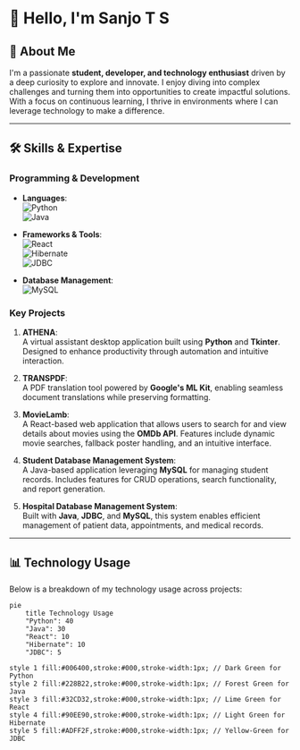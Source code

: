 # 👋 Hello, I'm **Sanjo T S**  

## 🚀 About Me  
I'm a passionate **student, developer, and technology enthusiast** driven by a deep curiosity to explore and innovate. I enjoy diving into complex challenges and turning them into opportunities to create impactful solutions. With a focus on continuous learning, I thrive in environments where I can leverage technology to make a difference.

---

## 🛠️ Skills & Expertise  

### Programming & Development  
- **Languages**:  
  ![Python](https://img.shields.io/badge/Python-Expert-blue)  
  ![Java](https://img.shields.io/badge/Java-Intermediate-orange)  

- **Frameworks & Tools**:  
  ![React](https://img.shields.io/badge/React-Beginner-brightblue)  
  ![Hibernate](https://img.shields.io/badge/Hibernate-ORM-brightgreen)  
  ![JDBC](https://img.shields.io/badge/JDBC-Database-blue)  

- **Database Management**:  
  ![MySQL](https://img.shields.io/badge/MySQL-Relational-orange)  

### Key Projects  
1. **ATHENA**:  
   A virtual assistant desktop application built using **Python** and **Tkinter**. Designed to enhance productivity through automation and intuitive interaction.  

2. **TRANSPDF**:  
   A PDF translation tool powered by **Google's ML Kit**, enabling seamless document translations while preserving formatting.  

3. **MovieLamb**:  
   A React-based web application that allows users to search for and view details about movies using the **OMDb API**. Features include dynamic movie searches, fallback poster handling, and an intuitive interface.

4. **Student Database Management System**:  
   A Java-based application leveraging **MySQL** for managing student records. Includes features for CRUD operations, search functionality, and report generation.

5. **Hospital Database Management System**:  
   Built with **Java**, **JDBC**, and **MySQL**, this system enables efficient management of patient data, appointments, and medical records.

---

## 📊 Technology Usage  

Below is a breakdown of my technology usage across projects:  

```mermaid
pie
    title Technology Usage
    "Python": 40
    "Java": 30
    "React": 10
    "Hibernate": 10
    "JDBC": 5

style 1 fill:#006400,stroke:#000,stroke-width:1px; // Dark Green for Python
style 2 fill:#228B22,stroke:#000,stroke-width:1px; // Forest Green for Java
style 3 fill:#32CD32,stroke:#000,stroke-width:1px; // Lime Green for React
style 4 fill:#90EE90,stroke:#000,stroke-width:1px; // Light Green for Hibernate
style 5 fill:#ADFF2F,stroke:#000,stroke-width:1px; // Yellow-Green for JDBC
